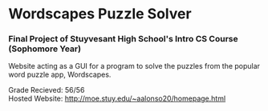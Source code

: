 # Wordscapes Puzzle Solver
### Final Project of Stuyvesant High School's Intro CS Course (Sophomore Year)

Website acting as a GUI for a program to solve the puzzles from the popular word puzzle app, Wordscapes. <br>

Grade Recieved: 56/56 <br>
Hosted Website: http://moe.stuy.edu/~aalonso20/homepage.html
